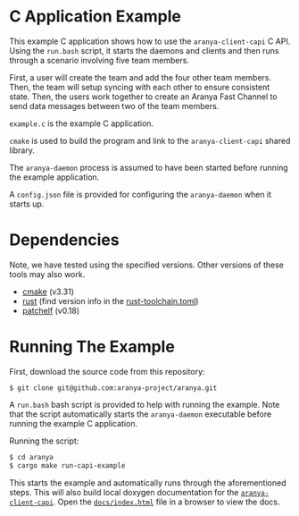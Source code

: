 # C Application Example

This example C application shows how to use the `aranya-client-capi` C API.
Using the `run.bash` script, it starts the daemons and clients and then runs
through a scenario involving five team members.

First, a user will create the team and add the four other team members. Then,
the team will setup syncing with each other to ensure consistent state. Then,
the users work together to create an Aranya Fast Channel to send data messages
between two of the team members.

`example.c` is the example C application.

`cmake` is used to build the program and link to the `aranya-client-capi` shared library.

The `aranya-daemon` process is assumed to have been started before running the example application.

A `config.json` file is provided for configuring the `aranya-daemon` when it starts up.

# Dependencies

Note, we have tested using the specified versions. Other versions of these
tools may also work.

- [cmake](https://cmake.org/download/) (v3.31)
- [rust](https://www.rust-lang.org/tools/install) (find version info in the
[rust-toolchain.toml](../../rust-toolchain.toml))
- [patchelf](https://github.com/NixOS/patchelf) (v0.18)

# Running The Example

First, download the source code from this repository:

`$ git clone git@github.com:aranya-project/aranya.git`

A `run.bash` bash script is provided to help with running the example.
Note that the script automatically starts the `aranya-daemon` executable before
running the example C application.

Running the script:

```bash
$ cd aranya
$ cargo make run-capi-example
```

This starts the example and automatically runs through the aforementioned
steps. This will also build local doxygen documentation for the
[`aranya-client-capi`](crates/aranya-client-capi/docs/). Open the
[`docs/index.html`](crates/aranya-client-c-api/docs/index.html) file in a
browser to view the docs.
